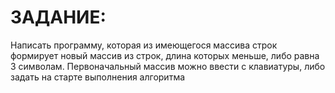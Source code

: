  # ЗАДАНИЕ:
 
 Написать программу, которая из имеющегося массива строк формирует новый массив из строк, 
 длина которых меньше, либо равна 3 символам. Первоначальный массив можно ввести с клавиатуры, 
 либо задать на старте выполнения алгоритма
